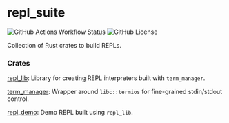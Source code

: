 # repl_suite
![GitHub Actions Workflow Status](https://img.shields.io/github/actions/workflow/status/sebastian-j-ibanez/repl_suite/cargo.yml)
![GitHub License](https://img.shields.io/github/license/sebastian-j-ibanez/repl_suite?color=orange)

Collection of Rust crates to build REPLs.

### Crates

[repl_lib](https://github.com/sebastian-j-ibanez/repl_suite/tree/main/repl_lib): Library for creating REPL interpreters built with `term_manager`.

[term_manager](https://github.com/sebastian-j-ibanez/repl_suite/tree/main/term_manager): Wrapper around `libc::termios` for fine-grained stdin/stdout control.

[repl_demo](https://github.com/sebastian-j-ibanez/repl_suite/tree/main/repl_demo): Demo REPL built using `repl_lib`.
